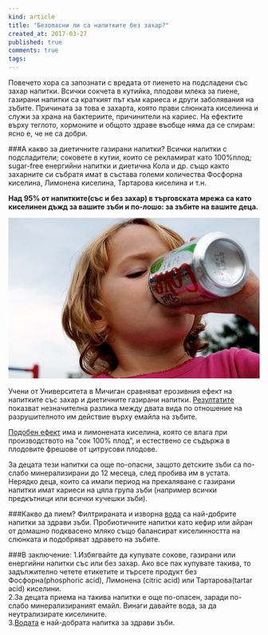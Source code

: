 ```yaml
---
kind: article
title: "Безопасни ли са напитките без захар?"
created_at: 2017-03-27
published: true
comments: true
tags:
--- 
```

Повечето хора са запознати с вредата от пиенето на подсладени със захар напитки. Всички сокчета в кутийка, плодови млека за пиене, газирани напитки са краткият път към кариеса и други заболявания на зъбите. Причината за това е захарта, която прави слюнката киселинна и служи за храна на бактериите, причинители на кариес. На ефектите върху теглото, хормоните и общото здраве въобще няма да се спирам: ясно е, че не са добри.

###А какво за диетичните газирани напитки?
Всички напитки с подсладители; соковете в кутии, които се рекламират като 100%плод; sugar-free енергийни напитки и диетична Кола и др. също както захарните си събратя имат в състава големи количества Фосфорна киселина, Лимонена киселина, Тартарова киселина и т.н. 

**Над 95% от напитките(със и без захар) в търговската мрежа са като киселинен дъжд за вашите зъби и по-лошо: за зъбите на вашите деца.**

![dietsoda](/images/posts/dietsoda.jpg)

<!-- more -->

Учени от Университета в Мичиган сравняват ерозивния ефект на напитките със захар и диетичните газирани напитки. [Резултатите](http://www.umich.edu/~chemstu/content_weeks/F_06_Week1/dental%20cavities_coursepack.pdf?_ga=1.19633784.1153870443.1485770197) показват незначителна разлика между двата вида по отношение на разрушителното им действие върху емайла на зъбите.

[Подобен ефект](https://www.urmc.rochester.edu/news/story/2542/researchers-say-oj-worse-for-teeth-than-whitening.aspx) има и лимонената киселина, която се влага при производството на "сок 100% плод", и естествено се съдържа в плодовите фрешове от цитрусови плодове. 

За децата тези напитки са още по-опасни, защото детските зъби са по-слабо минерализирани до 12 месеца, след пробива им в устата. Нерядко деца, които са имали период на прекаляване с газирани напитки имат кариеси на цяла група зъби (например всички предкътници или всички кучешки зъби).

###Какво да пием?
Филтрираната и изворна [вода](http://www.bezkaries.com/blog/2017-01-16-%D0%B2%D0%BE%D0%B4%D0%B0/) са най-добрите напитки за здрави зъби. Пробиотичните напитки като кефир или айран от домашно подквасено мляко също балансират киселинността на слюнката и подобряват здравето на зъбите.

###В заключение:
1.Избягвайте да купувате сокове, газирани или енергийни напитки със или без захар. Ако все пак купувате такива, то задължително четете етикетите и търсете продукт без Фосфорна(phosphoric acid), Лимонена (citric acid) или Тартарова(tartar acid) киселини.<br />
2.За децата приема на такива напитки е още по-опасен, заради по-слабо минерализираният емайл. Винаги давайте вода, за да неутрализирате киселините.<br />
3.[Водата](http://www.bezkaries.com/) е най-добрата напитка за здрави зъби.


